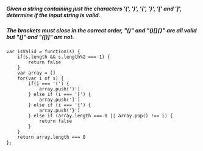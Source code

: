 ##### Given a string containing just the characters '(', ')', '{', '}', '[' and ']', determine if the input string is valid.
##### The brackets must close in the correct order, "()" and "()[]{}" are all valid but "(]" and "([)]" are not.

```
var isValid = function(s) {
    if(s.length && s.length%2 === 1) {
        return false
    }
    var array = []
    for(var i of s) {
        if(i === '(') {
            array.push(')')
        } else if (i === '[') {
            array.push(']')
        } else if (i === '{') {
            array.push('}')
        } else if (array.length === 0 || array.pop() !== i) {
            return false
        }
    }
    return array.length === 0
};
```